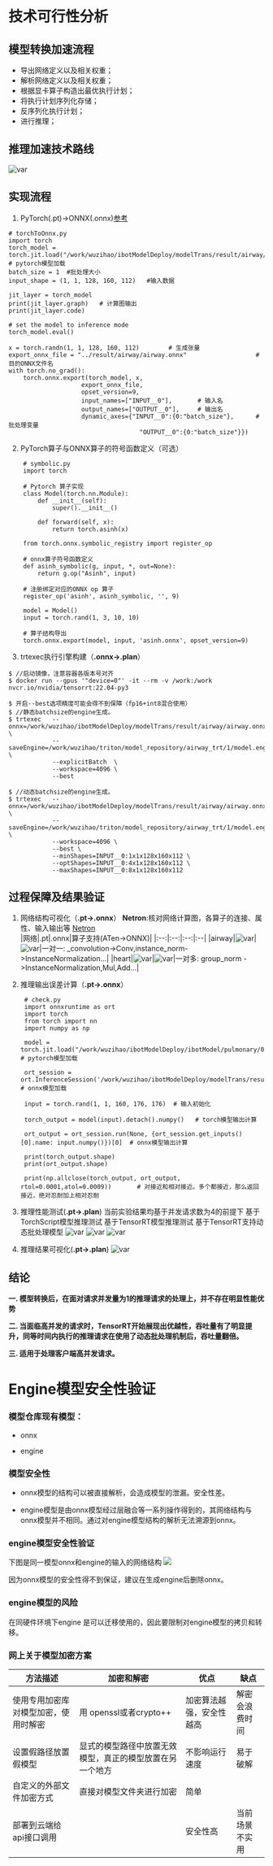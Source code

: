 # 技术可行性分析


## 模型转换加速流程
* 导出网络定义以及相关权重；  
* 解析网络定义以及相关权重；  
* 根据显卡算子构造出最优执行计划；  
* 将执行计划序列化存储；  
* 反序列化执行计划；  
* 进行推理；  


## 推理加速技术路线
![var](../s/plan.jpg)


## 实现流程

1. PyTorch(.pt)->ONNX(.onnx)[参考](Pytorch%E5%AF%BC%E5%87%BAONNX.md)
```
# torchToOnnx.py
import torch
torch_model = torch.jit.load("/work/wuzihao/ibotModelDeploy/modelTrans/result/airway/model.pt") # pytorch模型加载
batch_size = 1  #批处理大小
input_shape = (1, 1, 128, 160, 112)   #输入数据

jit_layer = torch_model
print(jit_layer.graph)   # 计算图输出
print(jit_layer.code) 

# set the model to inference mode
torch_model.eval()

x = torch.randn(1, 1, 128, 160, 112)		# 生成张量
export_onnx_file = "../result/airway/airway.onnx"					# 目的ONNX文件名
with torch.no_grad(): 
    torch.onnx.export(torch_model, x,
                    export_onnx_file,
                    opset_version=9, 
                    input_names=["INPUT__0"],		# 输入名
                    output_names=["OUTPUT__0"],	    # 输出名
                    dynamic_axes={"INPUT__0":{0:"batch_size"},		# 批处理变量
                                    "OUTPUT__0":{0:"batch_size"}})
```

2. PyTorch算子与ONNX算子的符号函数定义（可选）
```
    # symbolic.py
    import torch 

    # Pytorch 算子实现
    class Model(torch.nn.Module): 
        def __init__(self): 
            super().__init__() 
    
        def forward(self, x): 
            return torch.asinh(x) 
    
    from torch.onnx.symbolic_registry import register_op 

    # onnx算子符号函数定义
    def asinh_symbolic(g, input, *, out=None): 
        return g.op("Asinh", input) 
    
    # 注册绑定对应的ONNX op 算子
    register_op('asinh', asinh_symbolic, '', 9) 
    
    model = Model() 
    input = torch.rand(1, 3, 10, 10) 
    
    # 算子结构导出
    torch.onnx.export(model, input, 'asinh.onnx', opset_version=9) 
```


3. trtexec执行引擎构建（__.onnx->.plan__）
```使用TensorRT官方容器提供的trtexec引擎构建工具（__在执行推理的GPU上进行构建__）
$ //启动镜像，注意容器各版本号对齐
$ docker run --gpus '"device=0"' -it --rm -v /work:/work nvcr.io/nvidia/tensorrt:22.04-py3

$ 开启--best选项精度可能会得不到保障（fp16+int8混合使用）
$ //静态batchsize的engine生成。
$ trtexec   --onnx=/work/wuzihao/ibotModelDeploy/modelTrans/result/airway/airway.onnx \
            --saveEngine=/work/wuzihao/triton/model_repository/airway_trt/1/model.engin \
            --explicitBatch  \
            --workspace=4096 \
            --best 

$ //动态batchsize的engine生成。
$ trtexec   --onnx=/work/wuzihao/ibotModelDeploy/modelTrans/result/airway/airway.onnx \
            --saveEngine=/work/wuzihao/triton/model_repository/airway_trt/1/model.engin \
            --workspace=4096 \
            --best \
            --minShapes=INPUT__0:1x1x128x160x112 \
            --optShapes=INPUT__0:4x1x128x160x112 \
            --maxShapes=INPUT__0:8x1x128x160x112 

```

## 过程保障及结果验证

1. 网络结构可视化（__.pt->.onnx__）
   __Netron__:核对网络计算图，各算子的连接、属性、输入输出等 [Netron](https://netron.app/)  
    |网络|.pt|.onnx|算子支持(ATen->ONNX)|
    |:--:|:--:|:--:|:--|
    |airway|![var](../s/airway_pt.png)|![var](../s/airway_onnx.png)|一对一:   _convolution->Conv,instance_norm->InstanceNormalization...|
    |heart|![var](../s/heart_pt.png)|![var](../s/heart_onnx.png)|一对多: group_norm ->InstanceNormalization,Mul,Add...|
2. 推理输出误差计算（__.pt->.onnx__）
   ```
    # check.py
    import onnxruntime as ort
    import torch
    from torch import nn
    import numpy as np

    model = torch.jit.load("/work/wuzihao/ibotModelDeploy/ibotModel/pulmonary/0.1/heart/1/model.pt") # pytorch模型加载

    ort_session = ort.InferenceSession('/work/wuzihao/ibotModelDeploy/modelTrans/result/heart/heart.onnx') # onnx模型加载

    input = torch.rand(1, 1, 160, 176, 176)  # 输入初始化

    torch_output = model(input).detach().numpy()   # torch模型输出计算

    ort_output = ort_session.run(None, {ort_session.get_inputs()[0].name: input.numpy()})[0]  # onnx模型输出计算

    print(torch_output.shape)
    print(ort_output.shape)

    print(np.allclose(torch_output, ort_output, rtol=0.0001,atol=0.0009))       # 对接近和相对接近。多个都接近，那么返回接近，绝对忍耐加上相对忍耐
   ```


3. 推理性能测试(__.pt->.plan__)
   当前实验结果均基于并发请求数为4的前提下
   基于TorchScript模型推理测试
   基于TensorRT模型推理测试
   基于TensorRT支持动态批处理模型
   ![var](../s/com.png)
   ![var](../s/con1.png)
   ![var](../s/con4.png)

4. 推理结果可视化(__.pt->.plan__)
   ![var](../s/Result.png)
   

## 结论
__一. 模型转换后，在面对请求并发量为1的推理请求的处理上，并不存在明显性能优势__

__二. 当面临高并发的请求时，TensorRT开始展现出优越性，吞吐量有了明显提升，同等时间内执行的推理请求在使用了动态批处理机制后，吞吐量翻倍。__

__三. 适用于处理客户端高并发请求。__



# Engine模型安全性验证

### 模型仓库现有模型：
 
- onnx 

- engine

### 模型安全性

- onnx模型的结构可以被直接解析，会造成模型的泄漏。安全性差。

- engine模型是由onnx模型经过层融合等一系列操作得到的，其网络结构与onnx模型并不相同。通过对engine模型结构的解析无法溯源到onnx。

### engine模型安全性验证

下图是同一模型onnx和engine的输入的网络结构
![](../s/onnxengine.png)

因为onnx模型的安全性得不到保证，建议在生成engine后删除onnx。

### engine模型的风险

在同硬件环境下engine 是可以迁移使用的，因此要限制对engine模型的拷贝和转移。



### 网上关于模型加密方案

| 方法描述                             | 加密和解密                                               | 优点                     | 缺点           |
| ------------------------------------ | -------------------------------------------------------- | ------------------------ | -------------- |
| 使用专用加密库对模型加密，使用时解密 | 用 openssl或者crypto++                                   | 加密算法越强，安全性越高 | 解密会浪费时间 |
| 设置假路径放置假模型                 | 显式的模型路径中放置无效模型，真正的模型放置在另一个地方 | 不影响运行速度           | 易于破解       |
| 自定义的外部文件加密方式             | 直接对模型文件夹进行加密                                 | 简单                     |                |
| 部署到云端给api接口调用              |                                                          | 安全性高                 | 当前场景不实用 |



